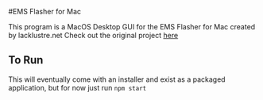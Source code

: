 #EMS Flasher for Mac

This program is a MacOS Desktop GUI for the EMS Flasher for Mac created by lacklustre.net
Check out the original project [here](https://lacklustre.net/projects/ems-flasher/)

## To Run
This will eventually come with an installer and exist as a packaged application, but for now just run `npm start`